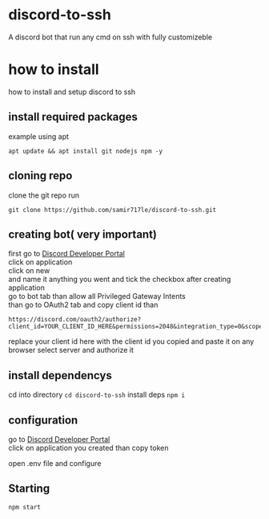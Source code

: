 # discord-to-ssh
A discord bot that run any cmd on ssh with fully customizeble

# how to install
how to install and setup discord to ssh
## install required packages
example using apt
```
apt update && apt install git nodejs npm -y
```
## cloning repo
clone the git repo
run
```
git clone https://github.com/samir717le/discord-to-ssh.git
```
## creating bot( very important)
first go to [Discord Developer Portal](discord.dev) <br>
click on application <br>
click on new<br>
and name it anything you went and tick the checkbox
after creating application <br>
go to bot tab than allow all Privileged Gateway Intents <br>
than go to OAuth2 tab
and copy client id
than 
```
https://discord.com/oauth2/authorize?client_id=YOUR_CLIENT_ID_HERE&permissions=2048&integration_type=0&scope=bot
```
replace your client id here with the client id you copied
and paste it on any browser
select server and authorize it 

## install dependencys
cd into directory
``` cd discord-to-ssh ```
install deps ``` npm i ```
## configuration
go to [Discord Developer Portal](discord.dev) <br>
click on application you created than copy token

open .env file and configure
## Starting
``` npm start ```
